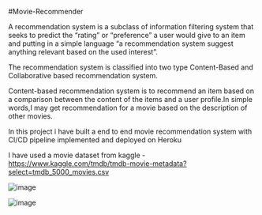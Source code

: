 #Movie-Recommender

A recommendation system is a subclass of information filtering system that seeks to predict the “rating” or “preference” a user would give to an item and putting in a simple language “a recommendation system suggest anything relevant based on the used interest”.

The recommendation system is classified into two type Content-Based and Collaborative based recommendation system.

Content-based recommendation system is to recommend an item based on a comparison between the content of the items and a user profile.In simple words,I may get recommendation for a movie based on the description of other movies.

In this project i have built a end to end movie recommendation system with CI/CD pipeline implemented and deployed on Heroku

I have used a movie dataset from kaggle - https://www.kaggle.com/tmdb/tmdb-movie-metadata?select=tmdb_5000_movies.csv

![image](https://user-images.githubusercontent.com/68362075/155712265-5aa4deb0-d907-4e5d-9f00-1d5563d13dda.png)


![image](https://user-images.githubusercontent.com/68362075/155712428-9d441e6e-b172-4370-90d9-c1b27cd3abc5.png)


